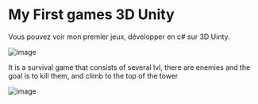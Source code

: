 

<h1> My First games 3D Unity</h1>
<p>Vous pouvez voir mon premier jeux, développer en c# sur 3D Uinty.
 
 ![image](https://user-images.githubusercontent.com/90828091/180037721-5b049926-d5d8-42dc-8fc3-786890b76e72.png)

 It is a survival game that consists of several lvl, there are enemies and the goal is to kill them, and climb to the top of the tower 
 
![image](https://user-images.githubusercontent.com/90828091/180038483-e6f0c7f6-20da-472a-a25e-2a9a1885d093.png)




